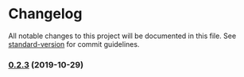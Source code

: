 # Changelog

All notable changes to this project will be documented in this file. See [standard-version](https://github.com/conventional-changelog/standard-version) for commit guidelines.

### [0.2.3](https://github.com/feryardiant/wpdev/compare/v0.2.2...v0.2.3) (2019-10-29)
